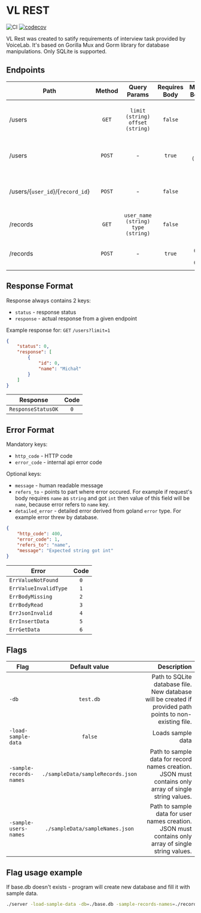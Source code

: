 # VL REST
![CI](https://github.com/KiVo16/vl_task/actions/workflows/ci.yml/badge.svg)
[![codecov](https://codecov.io/gh/KiVo16/vl_task/branch/main/graph/badge.svg?token=DJBUA43SG1)](https://codecov.io/gh/KiVo16/vl_task)

VL Rest was created to satify requirements of interview task provided by VoiceLab. It's based on Gorilla Mux and Gorm library for database manipulations. Only SQLite is supported.


## Endpoints
| Path        | Method         | Query Params | Requires Body | Mandatory Body keys |   Description |
| ------------- |:----------:| :----: | :-----:| :----: |  ----:|
| /users      | `GET` |`limit (string)` `offset (string)` | `false` | - |  Returns users. Both parameters are optional. |
| /users      | `POST` | - | `true` | `name (string) ` | Creates user with specified name |
| /users/{`user_id`}/{`record_id`}      | `POST` |  - | `false` | - |  Assigns existing record to existing user  |
| /records      | `GET` | `user_name (string)` `type (string)` | `false` | - | Counts records.  |
| /records      | `POST` |  - | `true` | `name (string)` `type (string)` | Creates new record with type and name. |

## Response Format
Response always contains 2 keys: 
- `status` - response status
- `response` - actual response from a given endpoint

Example response for: `GET` `/users?limit=1`
```json
{
    "status": 0,
    "response": [
        {
            "id": 0,
            "name": "Michał"
        }
    ]
}
```
| Response        | Code           | 
| ------------- |:-------------:| 
| `ResponseStatusOK`      | `0` | 

## Error Format
Mandatory keys:
- `http_code` - HTTP code
- `error_code` - internal api error code

Optional keys:
- `message` - human readable message
- `refers_to` - points to part where error occured. For example if request's body requires `name` as `string` and got `int` then value of this field will be `name`, because error refers to `name` key.
- `detailed_error` - detailed error derived from goland `error` type. For example error threw by database.

```json
{
    "http_code": 400,
    "error_code": 1,
    "refers_to": "name",
    "message": "Expected string got int"
}
```


| Error        | Code           | 
| ------------- |:-------------:| 
| `ErrValueNotFound`      | `0` | 
| `ErrValueInvalidType`   | `1` |
| `ErrBodyMissing`      | `2` | 
| `ErrBodyRead`      | `3` | 
| `ErrJsonInvalid`      | `4` |
| `ErrInsertData`      | `5` | 
| `ErrGetData`      | `6` | 

## Flags
| Flag        | Default value           | Description  |
| ------------- |:-------------:| -----:|
| `-db`      | `test.db` | Path to SQLite database file. New database will be created if provided path points to non-existing file. |
| `-load-sample-data`      | `false`      |   Loads sample data |
| `-sample-records-names`      | `./sampleData/sampleRecords.json`      |    Path to sample data for record names creation. JSON must contains only array of single string values. |
| `-sample-users-names`      | `./sampleData/sampleNames.json`      |    Path to sample data for user names creation. JSON must contains only array of single string values. |

## Flag usage example

If base.db doesn't exists - program will create new database and fill it with sample data.
```sh
./server -load-sample-data -db=./base.db -sample-records-names=./records.json -sample-users-names=./names.json
```